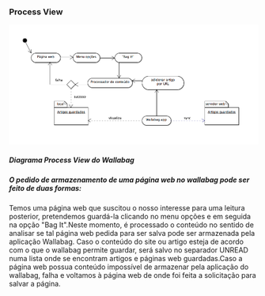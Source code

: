 ### Process View

![Process View diagram](https://github.com/Joao-up201000385/android-app/blob/master/ESOF-docs/Diagramas/ProcessView.png)
##### Diagrama Process View  do Wallabag

##### O pedido de armazenamento de uma página web no wallabag pode ser feito de duas formas:

Temos uma página web que suscitou o nosso interesse para uma leitura posterior, pretendemos guardá-la clicando no menu opções e em seguida
na opção "Bag It".Neste momento, é processado o conteúdo no sentido de analisar se tal página web pedida para ser salva pode ser armazenada
pela aplicação Wallabag. Caso o conteúdo do site ou artigo esteja de acordo com o que o wallabag permite  guardar, será salvo no separador
UNREAD numa lista onde se encontram artigos e páginas web guardadas.Caso a página web possua conteúdo impossível de armazenar pela
aplicação do wallabag, falha e voltamos à página web de onde foi feita a solicitação para salvar a página.

